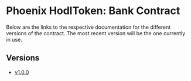 # Phoenix HodlToken: Bank Contract
Below are the links to the respective documentation for the different versions of the contract. The most recent version will be the one currently in use.

## Versions
- [v1.0.0](./v1/README.md)